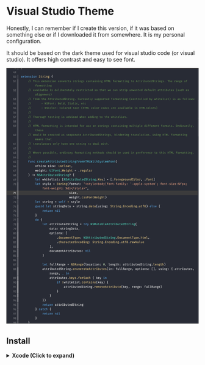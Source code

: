 # Visual Studio Theme

Honestly, I can remember if I create this version, if it was based on something else or if I downloaded it from somewhere.
It is my personal configuration.

It should be based on the dark theme used for visual studio code (or visual studio). It offers high contrast and easy to see font.

![](https://github.com/rodrigoelp/Xcode-vstheme/blob/main/Sample.png?raw=true)

## Install

<details><summary><b>Xcode (Click to expand)</b></summary><p>

1. Download using the GitHub .zip download option and unzip them.
2. Create the custom themes folder: 
```
~/Library/Developer/Xcode/UserData/FontAndColorThemes/
```
3. Either move `VisualStudio.xccolortheme` or `vscode.xccolortheme` file to this custom themes folder.
4. Download and install [fira code](https://github.com/tonsky/FiraCode). It gives you ligatures and it is amazingly well done.

</p></details>
